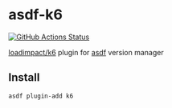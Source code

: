 # asdf-k6
[![GitHub Actions Status](https://github.com/grimoh/asdf-k6/workflows/Main%20workflow/badge.svg?branch=master)](https://github.com/grimoh/asdf-k6/actions)

[loadimpact/k6](https://github.com/loadimpact/k6) plugin for [asdf](https://github.com/asdf-vm/asdf) version manager

## Install
```
asdf plugin-add k6
```
